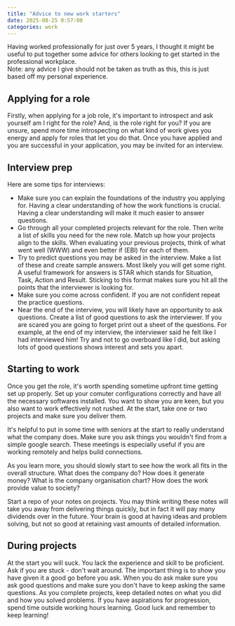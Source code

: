 ```yaml
---
title: "Advice to new work starters"
date: 2025-08-25 0:57:00
categories: work
---
```

Having worked professionally for just over 5 years, I thought it might
be useful to put together some advice for others looking to get started
in the professional workplace.\
Note: any advice I give should not be taken as truth as this, this is
just based off my personal experience.

## Applying for a role

Firstly, when applying for a job role, it's important to introspect and
ask yourself am I right for the role? And, is the role right for you? If
you are unsure, spend more time introspecting on what kind of work gives
you energy and apply for roles that let you do that. Once you have
applied and you are successful in your application, you may be invited
for an interview.

## Interview prep

Here are some tips for interviews:

-   Make sure you can explain the foundations of the industry you
    applying for. Having a clear understanding of how the work functions
    is crucial. Having a clear understanding will make it much easier to
    answer questions.
-   Go through all your completed projects relevant for the role. Then
    write a list of skills you need for the new role. Match up how your
    projects align to the skills. When evaluating your previous
    projects, think of what went well (WWW) and even better if (EBI) for
    each of them.
-   Try to predict questions you may be asked in the interview. Make a
    list of these and create sample answers. Most likely you will get
    some right. A useful framework for answers is STAR which stands for
    Situation, Task, Action and Result. Sticking to this format makes
    sure you hit all the points that the interviewer is looking for.
-   Make sure you come across confident. If you are not confident repeat
    the practice questions.
-   Near the end of the interview, you will likely have an opportunity
    to ask questions. Create a list of good questions to ask the
    interviewer. If you are scared you are going to forget print out a
    sheet of the questions. For example, at the end of my interview, the
    interviewer said he felt like I had interviewed him! Try and not to
    go overboard like I did, but asking lots of good questions shows
    interest and sets you apart.

## Starting to work

Once you get the role, it's worth spending sometime upfront time getting
set up properly. Set up your comuter configurations correctly and have
all the necessary softwares installed. You want to show you are keen,
but you also want to work effectively not rushed. At the start, take one
or two projects and make sure you deliver them.

It's helpful to put in some time with seniors at the start to really
understand what the company does. Make sure you ask things you wouldn't
find from a simple google search. These meetings is especially useful if
you are working remotely and helps build connections.

As you learn more, you should slowly start to see how the work all fits
in the overall structure. What does the company do? How does it generate
money? What is the company organisation chart? How does the work provide
value to society?

Start a repo of your notes on projects. You may think writing these
notes will take you away from delivering things quickly, but in fact it
will pay many dividends over in the future. Your brain is good at having
ideas and problem solving, but not so good at retaining vast amounts of
detailed information.

## During projects

At the start you will suck. You lack the experience and skill to be
proficient. Ask if you are stuck - don't wait around. The important
thing is to show you have given it a good go before you ask. When you do
ask make sure you ask good questions and make sure you don't have to
keep asking the same questions. As you complete projects, keep detailed
notes on what you did and how you solved problems. If you have
aspirations for progression, spend time outside working hours learning.
Good luck and remember to keep learning!
